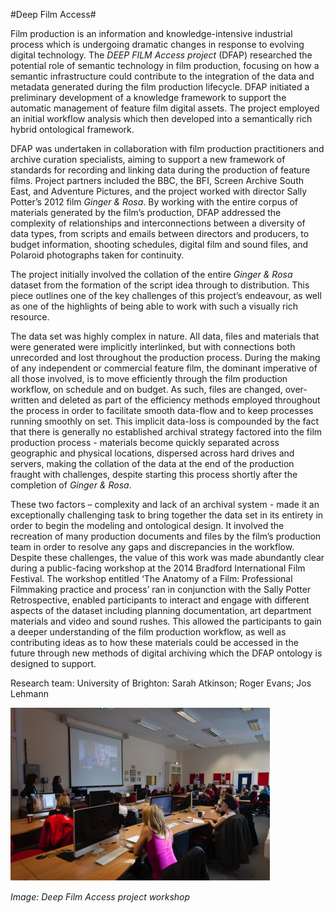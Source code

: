 #Deep Film Access#

Film production is an information and knowledge-intensive industrial process which is undergoing dramatic changes in response to evolving digital technology. The _DEEP FILM Access project_ (DFAP) researched the potential role of semantic technology in film production, focusing on how a semantic infrastructure could contribute to the integration of the data and metadata generated during the film production lifecycle. DFAP initiated a preliminary development of a knowledge framework to support the automatic management of feature film digital assets.   The project employed an initial workflow analysis which then developed into a semantically rich hybrid ontological framework.

DFAP was undertaken in collaboration with film production practitioners and archive curation specialists, aiming to support a new framework of standards for recording and linking data during the production of feature films. Project partners included the BBC, the BFI, Screen Archive South East, and Adventure Pictures, and the project worked with director Sally Potter’s 2012 film *Ginger & Rosa*. By working with the entire corpus of materials generated by the film’s production, DFAP addressed the complexity of relationships and interconnections between a diversity of data types, from scripts and emails between directors and producers, to budget information, shooting schedules, digital film and sound files, and Polaroid photographs taken for continuity. 

The project initially involved the collation of the entire *Ginger & Rosa* dataset from the formation of the script idea through to distribution. This piece outlines one of the key challenges of this project’s endeavour, as well as one of the highlights of being able to work with such a visually rich resource.

The data set was highly complex in nature. All data, files and materials that were generated were implicitly interlinked, but with connections both unrecorded and lost throughout the production process. During the making of any independent or commercial feature film, the dominant imperative of all those involved, is to move efficiently through the film production workflow, on schedule and on budget. As such, files are changed, over-written and deleted as part of the efficiency methods employed throughout the process in order to facilitate smooth data-flow and to keep processes running smoothly on set. This implicit data-loss is compounded by the fact that there is generally no established archival strategy factored into the film production process - materials become quickly separated across geographic and physical locations, dispersed across hard drives and servers, making the collation of the data at the end of the production fraught with challenges, despite starting this process shortly after the completion of *Ginger & Rosa*.

These two factors – complexity and lack of an archival system - made it an exceptionally challenging task to bring together the data set in its entirety in order to begin the modeling and ontological design. It involved the recreation of many production documents and files by the film’s production team in order to resolve any gaps and discrepancies in the workflow. Despite these challenges, the value of this work was made abundantly clear during a public-facing workshop at the 2014 Bradford International Film Festival. The workshop entitled ‘The Anatomy of a Film: Professional Filmmaking practice and process’ ran in conjunction with the Sally Potter Retrospective, enabled participants to interact and engage with different aspects of the dataset including planning documentation, art department materials and video and sound rushes.  This allowed the participants to gain a deeper understanding of the film production workflow, as well as contributing ideas as to how these materials could be accessed in the future through new methods of digital archiving which the DFAP ontology is designed to support.

Research team: University of Brighton: Sarah Atkinson; Roger Evans; Jos Lehmann

![Image: Deep Film Access project workshop](Images/28.jpg)

_Image: Deep Film Access project workshop_
